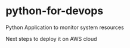 # python-for-devops
Python Application to monitor system resources 

Next steps to deploy it on AWS cloud

